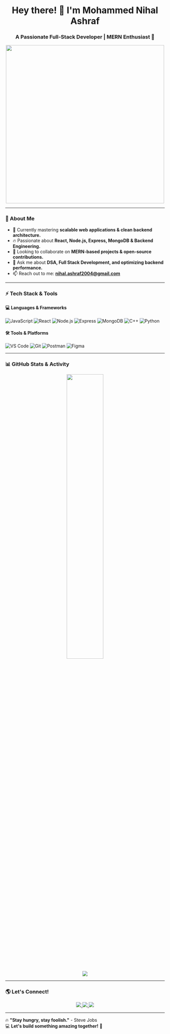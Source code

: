 <h1 align="center">Hey there! 👋 I'm Mohammed Nihal Ashraf</h1>
<h3 align="center">A Passionate Full-Stack Developer | MERN Enthusiast 🚀</h3>

<div align="center">
  <img src="https://media.giphy.com/media/d3mm8K5DCeigO3Go/giphy.gif?cid=ecf05e47bcjq9buz1lvd7wd7vfyyv2umg5fyop209be4c2l6&ep=v1_gifs_search&rid=giphy.gif&ct=g" width="500"/>
</div>

---

### 🚀 About Me
- 🌱 Currently mastering **scalable web applications & clean backend architecture.**
- 🔥 Passionate about **React, Node.js, Express, MongoDB & Backend Engineering.**
- 👯 Looking to collaborate on **MERN-based projects & open-source contributions.**
- 💬 Ask me about **DSA, Full Stack Development, and optimizing backend performance.**
- 📫 Reach out to me: **nihal.ashraf2004@gmail.com**

---

### ⚡ Tech Stack & Tools  
#### 💻 Languages & Frameworks
![JavaScript](https://img.shields.io/badge/-JavaScript-F7DF1E?style=flat-square&logo=javascript&logoColor=black)
![React](https://img.shields.io/badge/-React-61DAFB?style=flat-square&logo=react&logoColor=black)
![Node.js](https://img.shields.io/badge/-Node.js-339933?style=flat-square&logo=node.js&logoColor=white)
![Express](https://img.shields.io/badge/-Express.js-000000?style=flat-square&logo=express&logoColor=white)
![MongoDB](https://img.shields.io/badge/-MongoDB-47A248?style=flat-square&logo=mongodb&logoColor=white)
![C++](https://img.shields.io/badge/-C++-00599C?style=flat-square&logo=c%2B%2B&logoColor=white)
![Python](https://img.shields.io/badge/-Python-3776AB?style=flat-square&logo=python&logoColor=white)

#### 🛠 Tools & Platforms
![VS Code](https://img.shields.io/badge/-VS%20Code-007ACC?style=flat-square&logo=visual-studio-code&logoColor=white)
![Git](https://img.shields.io/badge/-Git-F05032?style=flat-square&logo=git&logoColor=white)
![Postman](https://img.shields.io/badge/-Postman-FF6C37?style=flat-square&logo=postman&logoColor=white)
![Figma](https://img.shields.io/badge/-Figma-F24E1E?style=flat-square&logo=figma&logoColor=white)

---

### 📊 GitHub Stats & Activity
<p align="center">
  <img width="48%" src="https://github-readme-stats.vercel.app/api?username=fadedmariogold&show_icons=true&theme=radical" />
</p>
<p align="center">
  <img src="https://github-readme-stats.vercel.app/api/top-langs/?username=fadedmariogold&layout=compact&theme=radical" />
</p>

---

### 🌎 Let's Connect!
<p align="center">
  <a href="https://leetcode.com/nihal_ashraf">
    <img src="https://img.shields.io/badge/-LeetCode-FFA116?style=for-the-badge&logo=leetcode&logoColor=black">
  </a>
  <a href="https://auth.geeksforgeeks.org/user/nihaldgm6uw">
    <img src="https://img.shields.io/badge/-GeeksForGeeks-2F8D46?style=for-the-badge&logo=geeksforgeeks&logoColor=white">
  </a>
  <a href="https://codesandbox.io/u/nihaldgreat7">
    <img src="https://img.shields.io/badge/-CodeSandbox-000000?style=for-the-badge&logo=codesandbox&logoColor=white">
  </a>
</p>

---

🔥 **"Stay hungry, stay foolish."** - Steve Jobs  
💻 **Let's build something amazing together!** 🚀
